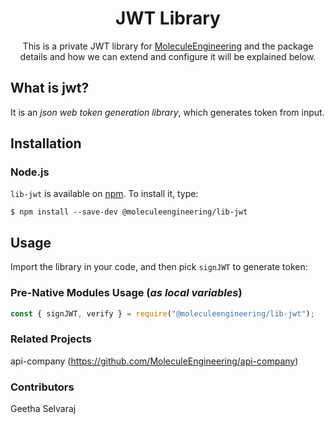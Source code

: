 <h1 align=center>
  JWT Library
</h1>

<p align=center>
  This is a private JWT library for <a href="https://github.com/MoleculeEngineering">MoleculeEngineering</a> and the package details and how we can extend and configure it will be explained below.  
</p>


## What is jwt?

It is an _json web token generation library_, which generates token from input. 

## Installation

### Node.js

`lib-jwt` is available on [npm](http://npmjs.org). To install it, type:

    $ npm install --save-dev @moleculeengineering/lib-jwt

## Usage

Import the library in your code, and then pick `signJWT` to generate token:

### Pre-Native Modules Usage (_as local variables_)

```js
const { signJWT, verify } = require("@moleculeengineering/lib-jwt");
```

### Related Projects

api-company (https://github.com/MoleculeEngineering/api-company)

### Contributors

Geetha Selvaraj
